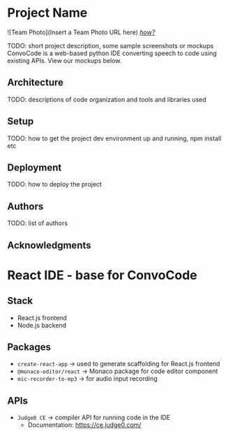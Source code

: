 # Project Name

![Team Photo](Insert a Team Photo URL here)
[*how?*](https://help.github.com/articles/about-readmes/#relative-links-and-image-paths-in-readme-files)

TODO: short project description, some sample screenshots or mockups
ConvoCode is a web-based python IDE converting speech to code using existing APIs. View our mockups below.
## Architecture

TODO:  descriptions of code organization and tools and libraries used

## Setup

TODO: how to get the project dev environment up and running, npm install etc

## Deployment

TODO: how to deploy the project

## Authors

TODO: list of authors

## Acknowledgments


# React IDE - base for ConvoCode

## Stack
* React.js frontend
* Node.js backend

## Packages
* `create-react-app` -> used to generate scaffolding for React.js frontend 
* `@monaco-editor/react` -> Monaco package for code editor component
* `mic-recorder-to-mp3` -> for audio input recording

## APIs
* `Judge0 CE` -> compiler API for running code in the IDE 
    * Documentation: https://ce.judge0.com/
